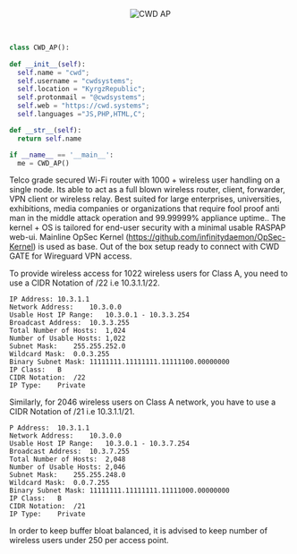  <p align="center">
 <picture>
    <source media="(prefers-color-scheme: dark)" srcset="https://cwd.systems/img/cwd-ap.png">
    <img src="https://cwd.systems/img/cwd-ap.png"  alt="CWD AP">
  </picture>
  </p>
  <br>
  
  ```python
class CWD_AP():
    
  def __init__(self):
    self.name = "cwd";
    self.username = "cwdsystems";
    self.location = "KyrgzRepublic";
    self.protonmail = "@cwdsystems";
    self.web = "https://cwd.systems";
    self.languages ="JS,PHP,HTML,C";
  
  def __str__(self):
    return self.name

if __name__ == '__main__':
    me = CWD_AP()
```
  
Telco grade secured Wi-Fi router with 1000 + wireless user handling on a single node. Its able to act as a full blown wireless router, client, forwarder, VPN client or wireless relay. Best suited for large enterprises, universities, exhibitions, media companies or organizations that require fool proof anti man in the middle attack operation and 99.99999% appliance uptime.. The kernel + OS is tailored for end-user security with a minimal usable RASPAP web-ui. Mainline OpSec Kernel (https://github.com/infinitydaemon/OpSec-Kernel) is used as base. Out of the box setup ready to connect with CWD GATE for Wireguard VPN access.

To provide wireless access for 1022 wireless users for Class A, you need to use a CIDR Notation of /22 i.e 10.3.1.1/22. 

```
IP Address:	10.3.1.1
Network Address:	10.3.0.0
Usable Host IP Range:	10.3.0.1 - 10.3.3.254
Broadcast Address:	10.3.3.255
Total Number of Hosts:	1,024
Number of Usable Hosts:	1,022
Subnet Mask:	255.255.252.0
Wildcard Mask:	0.0.3.255
Binary Subnet Mask:	11111111.11111111.11111100.00000000
IP Class:	B
CIDR Notation:	/22
IP Type:	Private
```

Similarly, for 2046 wireless users on Class A network, you have to use a CIDR Notation of /21 i.e 10.3.1.1/21.

```
P Address:	10.3.1.1
Network Address:	10.3.0.0
Usable Host IP Range:	10.3.0.1 - 10.3.7.254
Broadcast Address:	10.3.7.255
Total Number of Hosts:	2,048
Number of Usable Hosts:	2,046
Subnet Mask:	255.255.248.0
Wildcard Mask:	0.0.7.255
Binary Subnet Mask:	11111111.11111111.11111000.00000000
IP Class:	B
CIDR Notation:	/21
IP Type:	Private
```

In order to keep buffer bloat balanced, it is advised to keep number of wireless users under 250 per access point. 
